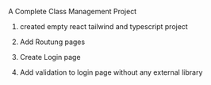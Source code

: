 A Complete Class Management Project 


1. created empty react tailwind and typescript project

2. Add Routung pages

3. Create Login page 

4. Add validation to login page without any external library
